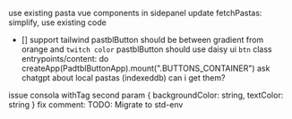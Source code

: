 use existing pasta vue components in sidepanel 
update fetchPastas: simplify, use existing code
- [] support tailwind
pastblButton should be between gradient from orange and `twitch color`
pastblButton should use daisy ui `btn` class 
entrypoints/content: do createApp(PadtblButtonApp).mount(".BUTTONS_CONTAINER")
ask chatgpt about local pastas (indexeddb) can i get them?

issue consola
 withTag second param { backgroundColor: string, textColor: string }
 fix comment: TODO: Migrate to std-env
